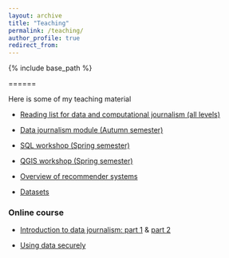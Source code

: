 ```yaml
---
layout: archive
title: "Teaching"
permalink: /teaching/
author_profile: true
redirect_from:
---
```


{% include base_path %}

======

Here is some of my teaching material

- [Reading list for data and computational journalism (all levels)](https://data-journalism-reading.readthedocs.io/en/latest/)

- [Data journalism module (Autumn semester)](https://github.com/aodhanlutetiae/data_journalism_jomec/tree/main)

- [SQL workshop (Spring semester)](https://github.com/aodhanlutetiae/dj_SQL)

- [QGIS workshop (Spring semester)](https://github.com/aodhanlutetiae/QGIS)

- [Overview of recommender systems](https://aodhanlutetiae.github.io/dj_recsys/)

- [Datasets](https://aodhanlutetiae.github.io/j_book/intro.html)

### Online course

- [Introduction to data journalism: part 1](https://aodhanlutetiae.github.io/dj/) & [part 2](https://aodhanlutetiae.github.io/dj_prod/)

- [Using data securely](https://aodhanlutetiae.github.io/dj_secure/)
